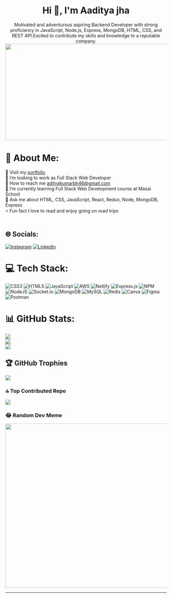 <div align="center">
  <h1>Hi 👋, I'm Aaditya jha</h1>
  Motivated and adventurous aspiring Backend Developer with strong
proficiency in JavaScript, Node.js, Express, MongoDB, HTML, CSS,
and REST API.Excited to
contribute my skills and knowledge to a reputable company.
  
  <img  height="300" width="2000" src="https://miro.medium.com/max/1280/0*-u0b7K0Q6zfBcQqT.gif" alt="your banner">
</div>
<!-- <p align="center">
  <img height="300" width="2000" src="https://miro.medium.com/max/1280/0*-u0b7K0Q6zfBcQqT.gif">
</p> -->

# 💫 About Me:
🔭 Visit my [portfolio](https://AAdi23456.github.io)<br>👯 I’m looking to work as Full Stack Web Developer<br>🤝 How to reach me adityakumarbh46@gmail.com<br>🌱 I’m currently learning Full Stack Web Development course at Masai School<br>💬 Ask me about HTML, CSS, JavaScript, React, Redux, Node, MongoDB, Express<br>⚡  Fun fact I love to read and enjoy going on road trips<br><br>


## 🌐 Socials:
[![Instagram](https://img.shields.io/badge/Instagram-%23E4405F.svg?logo=Instagram&logoColor=white)](https://instagram.com/its_aadi267) [![LinkedIn](https://img.shields.io/badge/LinkedIn-%230077B5.svg?logo=linkedin&logoColor=white)](https://linkedin.com/in/aaditya-jha-967b72215) 

# 💻 Tech Stack:
![CSS3](https://img.shields.io/badge/css3-%231572B6.svg?style=for-the-badge&logo=css3&logoColor=white) ![HTML5](https://img.shields.io/badge/html5-%23E34F26.svg?style=for-the-badge&logo=html5&logoColor=white) ![JavaScript](https://img.shields.io/badge/javascript-%23323330.svg?style=for-the-badge&logo=javascript&logoColor=%23F7DF1E) ![AWS](https://img.shields.io/badge/AWS-%23FF9900.svg?style=for-the-badge&logo=amazon-aws&logoColor=white) ![Netlify](https://img.shields.io/badge/netlify-%23000000.svg?style=for-the-badge&logo=netlify&logoColor=#00C7B7) ![Express.js](https://img.shields.io/badge/express.js-%23404d59.svg?style=for-the-badge&logo=express&logoColor=%2361DAFB) ![NPM](https://img.shields.io/badge/NPM-%23000000.svg?style=for-the-badge&logo=npm&logoColor=white) ![NodeJS](https://img.shields.io/badge/node.js-6DA55F?style=for-the-badge&logo=node.js&logoColor=white) ![Socket.io](https://img.shields.io/badge/Socket.io-black?style=for-the-badge&logo=socket.io&badgeColor=010101) ![MongoDB](https://img.shields.io/badge/MongoDB-%234ea94b.svg?style=for-the-badge&logo=mongodb&logoColor=white) ![MySQL](https://img.shields.io/badge/mysql-%2300f.svg?style=for-the-badge&logo=mysql&logoColor=white) ![Redis](https://img.shields.io/badge/redis-%23DD0031.svg?style=for-the-badge&logo=redis&logoColor=white) ![Canva](https://img.shields.io/badge/Canva-%2300C4CC.svg?style=for-the-badge&logo=Canva&logoColor=white) 	![Figma](https://img.shields.io/badge/figma-%23F24E1E.svg?style=for-the-badge&logo=figma&logoColor=white) ![Postman](https://img.shields.io/badge/Postman-FF6C37?style=for-the-badge&logo=postman&logoColor=white)
# 📊 GitHub Stats:
![](https://github-readme-stats.vercel.app/api?username=AAdi23456&theme=dark&hide_border=true&include_all_commits=true&count_private=true)<br/>
![](https://github-readme-streak-stats.herokuapp.com/?user=AAdi23456&theme=dark&hide_border=true)<br/>
![](https://github-readme-stats.vercel.app/api/top-langs/?username=AAdi23456&theme=dark&hide_border=true&include_all_commits=true&count_private=true&layout=compact)

## 🏆 GitHub Trophies
![](https://github-profile-trophy.vercel.app/?username=AAdi23456&theme=radical&no-frame=false&no-bg=true&margin-w=4)

### 🔝 Top Contributed Repo
![](https://github-contributor-stats.vercel.app/api?username=AAdi23456&limit=5&theme=dark&combine_all_yearly_contributions=true)

### 😂 Random Dev Meme
<img src="https://i.pinimg.com/originals/12/35/1a/12351a0f8e62cdcc1af888dcd33831e8.jpg" width="512px"/>

---


<!-- Proudly created with GPRM ( https://gprm.itsvg.in ) -->
